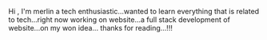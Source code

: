 Hi , I'm merlin a tech enthusiastic...wanted to learn 
everything that is related to tech...right now working on 
website...a full stack development of website...on my won 
idea...
thanks for reading...!!!





<!---
heymerlin03/heymerlin03 is a ✨ special ✨ repository because its `README.md` (this file) appears on your GitHub profile.
You can click the Preview link to take a look at your changes.
--->

